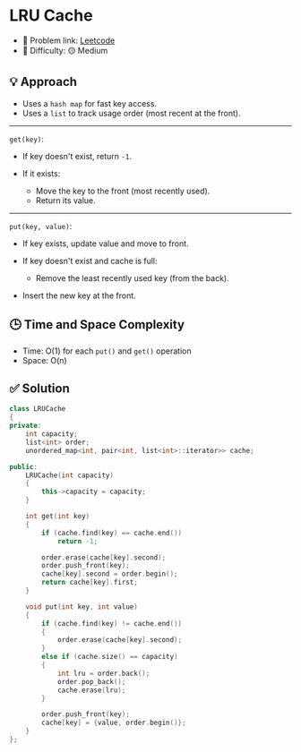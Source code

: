 # LRU Cache

- 🧩 Problem link: [Leetcode](https://leetcode.com/problems/lru-cache/)
- 🚦 Difficulty: 🟡 Medium

## 💡 Approach

- Uses a `hash map` for fast key access.
- Uses a `list` to track usage order (most recent at the front).

---

`get(key)`:

- If key doesn't exist, return `-1`.
- If it exists:

  - Move the key to the front (most recently used).
  - Return its value.

---

`put(key, value)`:

- If key exists, update value and move to front.
- If key doesn't exist and cache is full:

  - Remove the least recently used key (from the back).

- Insert the new key at the front.

## 🕒 Time and Space Complexity

- Time: O(1) for each `put()` and `get()` operation
- Space: O(n)

## ✅ Solution

```cpp
class LRUCache
{
private:
    int capacity;
    list<int> order;
    unordered_map<int, pair<int, list<int>::iterator>> cache;

public:
    LRUCache(int capacity)
    {
        this->capacity = capacity;
    }

    int get(int key)
    {
        if (cache.find(key) == cache.end())
            return -1;

        order.erase(cache[key].second);
        order.push_front(key);
        cache[key].second = order.begin();
        return cache[key].first;
    }

    void put(int key, int value)
    {
        if (cache.find(key) != cache.end())
        {
            order.erase(cache[key].second);
        }
        else if (cache.size() == capacity)
        {
            int lru = order.back();
            order.pop_back();
            cache.erase(lru);
        }

        order.push_front(key);
        cache[key] = {value, order.begin()};
    }
};
```
